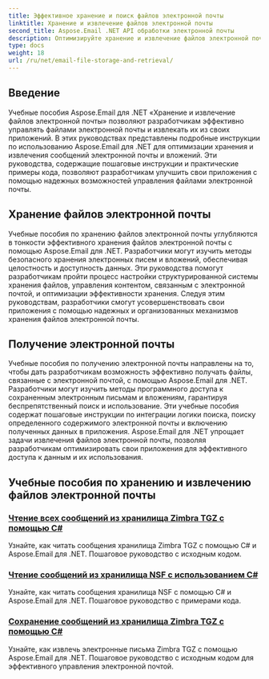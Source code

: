 ```yaml
---
title: Эффективное хранение и поиск файлов электронной почты
linktitle: Хранение и извлечение файлов электронной почты
second_title: Aspose.Email .NET API обработки электронной почты
description: Оптимизируйте хранение и извлечение файлов электронной почты с помощью руководств Aspose.Email для .NET. Научитесь управлять сообщениями электронной почты и вложениями и получать к ним доступ программными средствами.
type: docs
weight: 18
url: /ru/net/email-file-storage-and-retrieval/
---
```


## Введение

Учебные пособия Aspose.Email для .NET «Хранение и извлечение файлов электронной почты» позволяют разработчикам эффективно управлять файлами электронной почты и извлекать их из своих приложений. В этих руководствах представлены подробные инструкции по использованию Aspose.Email для .NET для оптимизации хранения и извлечения сообщений электронной почты и вложений. Эти руководства, содержащие пошаговые инструкции и практические примеры кода, позволяют разработчикам улучшить свои приложения с помощью надежных возможностей управления файлами электронной почты.

## Хранение файлов электронной почты

Учебные пособия по хранению файлов электронной почты углубляются в тонкости эффективного хранения файлов электронной почты с помощью Aspose.Email для .NET. Разработчики могут изучить методы безопасного хранения электронных писем и вложений, обеспечивая целостность и доступность данных. Эти руководства помогут разработчикам пройти процесс настройки структурированной системы хранения файлов, управления контентом, связанным с электронной почтой, и оптимизации эффективности хранения. Следуя этим руководствам, разработчики смогут усовершенствовать свои приложения с помощью надежных и организованных механизмов хранения файлов электронной почты.

## Получение электронной почты

Учебные пособия по получению электронной почты направлены на то, чтобы дать разработчикам возможность эффективно получать файлы, связанные с электронной почтой, с помощью Aspose.Email для .NET. Разработчики могут изучить методы программного доступа к сохраненным электронным письмам и вложениям, гарантируя беспрепятственный поиск и использование. Эти учебные пособия содержат пошаговые инструкции по интеграции логики поиска, поиску определенного содержимого электронной почты и включению полученных данных в приложения. Aspose.Email для .NET упрощает задачи извлечения файлов электронной почты, позволяя разработчикам оптимизировать свои приложения для эффективного доступа к данным и их использования.

## Учебные пособия по хранению и извлечению файлов электронной почты
### [Чтение всех сообщений из хранилища Zimbra TGZ с помощью C#](./reading-all-messages-from-zimbra-tgz-storage-with-csharp/)
Узнайте, как читать сообщения хранилища Zimbra TGZ с помощью C# и Aspose.Email для .NET. Пошаговое руководство с исходным кодом.
### [Чтение сообщений из хранилища NSF с использованием C#](./reading-messages-from-nsf-storage-using-csharp/)
Узнайте, как читать сообщения хранилища NSF с помощью C# и Aspose.Email для .NET. Пошаговое руководство с примерами кода.
### [Сохранение сообщений из хранилища Zimbra TGZ с помощью C#](./saving-messages-from-zimbra-tgz-storage-with-csharp/)
Узнайте, как извлечь электронные письма Zimbra TGZ с помощью Aspose.Email для .NET. Пошаговое руководство с исходным кодом для эффективного управления электронной почтой.